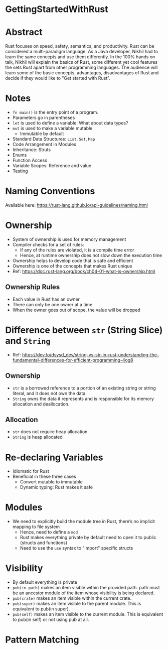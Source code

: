 # GettingStartedWithRust

# Abstract

Rust focuses on speed, safety, semantics, and productivity. Rust can be considered a multi-paradigm language. As a Java developer, Nikhil had to learn the same concepts and use them differently. In the 100% hands on talk, Nikhil will explain the basics of Rust, some different yet cool features the sets Rust apart from other programming languages. The audience will learn some of the basic concepts, advantages, disadvantages of Rust and decide if they would like to "Get started with Rust".

# Notes
-  `fn main()` is the entry point of a program.
- Parameters go in parentheses
- `let` is used to define a variable: What about data types?
- `mut` is used to make a variable mutable
  - Immutable by default
- Standard Data Structures: `List`, `Set`, `Map`
- Code Arrangement in Modules
- Inheritance: Struts
- Enums
- Function Access
- Variable Scopes: Reference and value
- Testing

# Naming Conventions
Available here: https://rust-lang.github.io/api-guidelines/naming.html

# Ownership
- System of ownership is used for memory management
- Compiler checks for a set of rules: 
  - If any of the rules are violated, it is a compile time error
  - Hence, at runtime ownership does not slow down the execution time
- Ownership helps to develop code that is safe and efficient
- Ownership is one of the concepts that makes Rust unique
- Ref: https://doc.rust-lang.org/book/ch04-01-what-is-ownership.html

## Ownership Rules
- Each value in Rust has an owner
- There can only be one owner at a time
- When the owner goes out of scope, the value will be dropped

# Difference between `str` (String Slice) and `String`
- Ref: https://dev.to/dsysd_dev/string-vs-str-in-rust-understanding-the-fundamental-differences-for-efficient-programming-4og8
## Ownership
- `str` is a borrowed reference to a portion of an existing string or string literal, and it does not own the data.
- `String` owns the data it represents and is responsible for its memory allocation and deallocation.
## Allocation
- `str` does not require heap allocation
- `String` is heap allocated

# Re-declaring Variables
- Idiomatic for Rust
- Beneficial in these three cases
  - Convert mutable to immutable
  - Dynamic typing: Rust makes it safe

# Modules
- We need to explicitly build the module tree in Rust, there’s no implicit mapping to file system
  - Hence, need to define a `mod`
  - Rust makes everything private by default need to open it to public (structs and functions)
  - Need to use the `use` syntax to "import" specific structs

# Visibility
- By default everything is private
- `pub(in path)` makes an item visible within the provided path. path must be an ancestor module of the item whose visibility is being declared.
- `pub(crate)` makes an item visible within the current crate.
- `pub(super)` makes an item visible to the parent module. This is equivalent to pub(in super).
- `pub(self)` makes an item visible to the current module. This is equivalent to pub(in self) or not using pub at all.

# Pattern Matching
